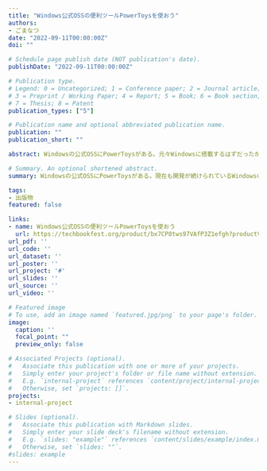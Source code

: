 ```yaml
---
title: "Windows公式OSSの便利ツールPowerToysを使おう"
authors:
- ごまなつ
date: "2022-09-11T00:00:00Z"
doi: ""

# Schedule page publish date (NOT publication's date).
publishDate: "2022-09-11T00:00:00Z"

# Publication type.
# Legend: 0 = Uncategorized; 1 = Conference paper; 2 = Journal article;
# 3 = Preprint / Working Paper; 4 = Report; 5 = Book; 6 = Book section;
# 7 = Thesis; 8 = Patent
publication_types: ["5"]

# Publication name and optional abbreviated publication name.
publication: ""
publication_short: ""

abstract: Windowsの公式OSSにPowerToysがある。元々Windowsに搭載するはずだったが搭載されなかった利便性向上機能を提供するものである。これを使うことで、電源プラン変更・色の要素解析・ウィンドウ配置変更・ファイル内容プレビュー・画像サイズ一括変更・キー割り当て変更・マウスポインタ検索・ファイル名一括変更・クイックランチャー・アクセント付き文字入力・高さや幅をピクセル単位で測定・簡易OCR・マイクカメラオフができる。現在も開発が進められており、これからも機能が追加されていく。PowerToysはかなり便利なので、Windowsユーザはぜひ使ってほしい。

# Summary. An optional shortened abstract.
summary: Windowsの公式OSSにPowerToysがある。現在も開発が続けられているWindowsのユーティリティツールである。導入することで便利になるため、ぜひ知ってもらいたいためこの本を執筆した。

tags:
- 出版物
featured: false

links:
- name: Windows公式OSSの便利ツールPowerToysを使おう
  url: https://techbookfest.org/product/bx7CP8tws97VAfP3Z1efgh?productVariantID=giW1DtLGMTAngKUGzQSGn0
url_pdf: ''
url_code: ''
url_dataset: ''
url_poster: ''
url_project: '#'
url_slides: ''
url_source: ''
url_video: ''

# Featured image
# To use, add an image named `featured.jpg/png` to your page's folder. 
image:
  caption: ''
  focal_point: ""
  preview_only: false

# Associated Projects (optional).
#   Associate this publication with one or more of your projects.
#   Simply enter your project's folder or file name without extension.
#   E.g. `internal-project` references `content/project/internal-project/index.md`.
#   Otherwise, set `projects: []`.
projects:
- internal-project

# Slides (optional).
#   Associate this publication with Markdown slides.
#   Simply enter your slide deck's filename without extension.
#   E.g. `slides: "example"` references `content/slides/example/index.md`.
#   Otherwise, set `slides: ""`.
#slides: example
---
```


